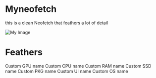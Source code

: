 # Myneofetch
this is a clean Neofetch that feathers a lot of detail

![My Image](https://cdn.discordapp.com/attachments/1201442344625504298/1324320780858818630/image.png?ex=6777b956&is=677667d6&hm=0f63ee78f4e966c280e81b3064a5f02416b76bd1c5beb0348878ef21921dbc2f&)

# Feathers
Custom GPU name
Custom CPU name
Custom RAM name
Custom SSD name
Custom PKG name
Custom UI name
Custom OS name
